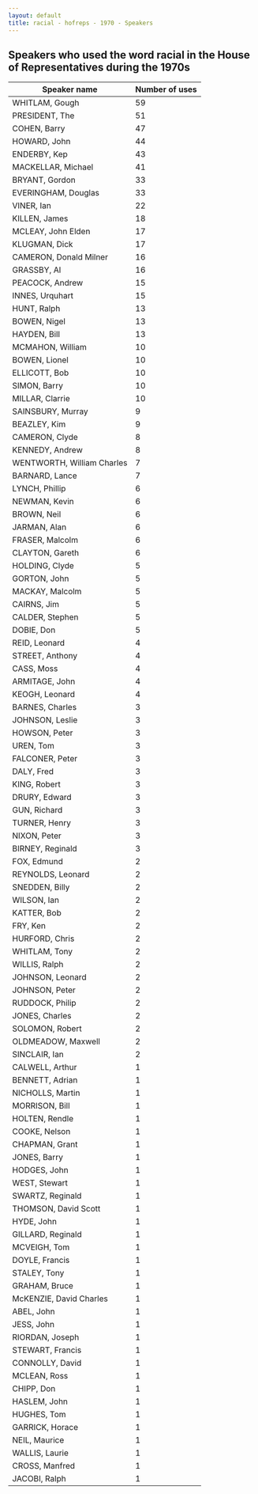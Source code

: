 ```yaml
---
layout: default
title: racial - hofreps - 1970 - Speakers
---
```

## Speakers who used the word **racial** in the House of Representatives during the 1970s

| Speaker name | Number of uses |
|--------------|----------------|
|WHITLAM, Gough|59|
|PRESIDENT, The|51|
|COHEN, Barry|47|
|HOWARD, John|44|
|ENDERBY, Kep|43|
|MACKELLAR, Michael|41|
|BRYANT, Gordon|33|
|EVERINGHAM, Douglas|33|
|VINER, Ian|22|
|KILLEN, James|18|
|MCLEAY, John Elden|17|
|KLUGMAN, Dick|17|
|CAMERON, Donald Milner|16|
|GRASSBY, Al|16|
|PEACOCK, Andrew|15|
|INNES, Urquhart|15|
|HUNT, Ralph|13|
|BOWEN, Nigel|13|
|HAYDEN, Bill|13|
|MCMAHON, William|10|
|BOWEN, Lionel|10|
|ELLICOTT, Bob|10|
|SIMON, Barry|10|
|MILLAR, Clarrie|10|
|SAINSBURY, Murray|9|
|BEAZLEY, Kim|9|
|CAMERON, Clyde|8|
|KENNEDY, Andrew|8|
|WENTWORTH, William Charles|7|
|BARNARD, Lance|7|
|LYNCH, Phillip|6|
|NEWMAN, Kevin|6|
|BROWN, Neil|6|
|JARMAN, Alan|6|
|FRASER, Malcolm|6|
|CLAYTON, Gareth|6|
|HOLDING, Clyde|5|
|GORTON, John|5|
|MACKAY, Malcolm|5|
|CAIRNS, Jim|5|
|CALDER, Stephen|5|
|DOBIE, Don|5|
|REID, Leonard|4|
|STREET, Anthony|4|
|CASS, Moss|4|
|ARMITAGE, John|4|
|KEOGH, Leonard|4|
|BARNES, Charles|3|
|JOHNSON, Leslie|3|
|HOWSON, Peter|3|
|UREN, Tom|3|
|FALCONER, Peter|3|
|DALY, Fred|3|
|KING, Robert|3|
|DRURY, Edward|3|
|GUN, Richard|3|
|TURNER, Henry|3|
|NIXON, Peter|3|
|BIRNEY, Reginald|3|
|FOX, Edmund|2|
|REYNOLDS, Leonard|2|
|SNEDDEN, Billy|2|
|WILSON, Ian|2|
|KATTER, Bob|2|
|FRY, Ken|2|
|HURFORD, Chris|2|
|WHITLAM, Tony|2|
|WILLIS, Ralph|2|
|JOHNSON, Leonard|2|
|JOHNSON, Peter|2|
|RUDDOCK, Philip|2|
|JONES, Charles|2|
|SOLOMON, Robert|2|
|OLDMEADOW, Maxwell|2|
|SINCLAIR, Ian|2|
|CALWELL, Arthur|1|
|BENNETT, Adrian|1|
|NICHOLLS, Martin|1|
|MORRISON, Bill|1|
|HOLTEN, Rendle|1|
|COOKE, Nelson|1|
|CHAPMAN, Grant|1|
|JONES, Barry|1|
|HODGES, John|1|
|WEST, Stewart|1|
|SWARTZ, Reginald|1|
|THOMSON, David Scott|1|
|HYDE, John|1|
|GILLARD, Reginald|1|
|MCVEIGH, Tom|1|
|DOYLE, Francis|1|
|STALEY, Tony|1|
|GRAHAM, Bruce|1|
|McKENZIE, David Charles|1|
|ABEL, John|1|
|JESS, John|1|
|RIORDAN, Joseph|1|
|STEWART, Francis|1|
|CONNOLLY, David|1|
|MCLEAN, Ross|1|
|CHIPP, Don|1|
|HASLEM, John|1|
|HUGHES, Tom|1|
|GARRICK, Horace|1|
|NEIL, Maurice|1|
|WALLIS, Laurie|1|
|CROSS, Manfred|1|
|JACOBI, Ralph|1|
